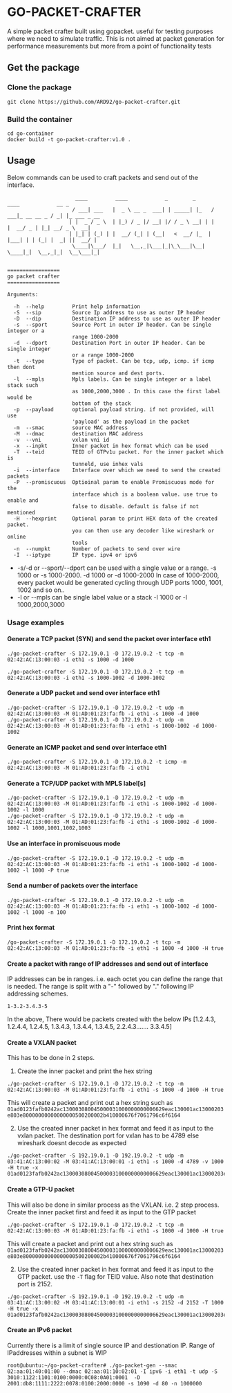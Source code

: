 # GO-PACKET-CRAFTER 
A simple packet crafter built using gopacket. useful for testing purposes where we need to simulate traffic.
This is not aimed at packet generation for performance measurements but more from a point of functionality tests

## Get the package
### Clone the package
```
git clone https://github.com/ARD92/go-packet-crafter.git
```

### Build the container
```
cd go-container
docker build -t go-packet-crafter:v1.0 .
```

## Usage
Below commands can be used to craft packets and send out of the interface. 

```
                      ____         ____            _        _      ____            __ _
                     / ___| ___   |  _ \ __ _  ___| | _____| |_   / ___|_ __ __ _ / _| |_ ___ _ __
                    | |  _ / _ \  | |_) / _ |/ __| |/ / _ \ __| | |   |  __/ _ | |_| __/ _ \  __|
                    | |_| | (_) | |  __/ (_| | (__|   <  __/ |_  | |___| | | (_| |  _| ||  __/ |
                     \____|\___/  |_|   \__,_|\___|_|\_\___|\__|  \____|_|  \__,_|_|  \__\___|_|


=================
go packet crafter
=================

Arguments:

  -h  --help         Print help information
  -S  --sip          Source Ip address to use as outer IP header
  -D  --dip          Destination IP address to use as outer IP header
  -s  --sport        Source Port in outer IP header. Can be single integer or a
                     range 1000-2000
  -d  --dport        Destination Port in outer IP header. Can be single integer
                     or a range 1000-2000
  -t  --type         Type of packet. Can be tcp, udp, icmp. if icmp then dont
                     mention source and dest ports.
  -l  --mpls         Mpls labels. Can be single integer or a label stack such
                     as 1000,2000,3000 . In this case the first label would be
                     bottom of the stack
  -p  --payload      optional payload string. if not provided, will use
                     'payload' as the payload in the packet
  -m  --smac         source MAC address
  -M  --dmac         destination MAC address
  -v  --vni          vxlan vni id
  -x  --inpkt        Inner packet in hex format which can be used
  -T  --teid         TEID of GTPv1u packet. For the inner packet which is
                     tunneld, use inhex vals
  -i  --interface    Interface over which we need to send the created packets
  -P  --promiscuous  Optioinal param to enable Promiscuous mode for the
                     interface which is a boolean value. use true to enable and
                     false to disable. default is false if not mentioned
  -H  --hexprint     Optional param to print HEX data of the created packet.
                     you can then use any decoder like wireshark or online
                     tools
  -n  --numpkt       Number of packets to send over wire
  -I  --iptype       IP type. ipv4 or ipv6
```

* -s/-d or --sport/--dport can be used with a single value or a range. 
    -s 1000 or -s 1000-2000. 
    -d 1000 or -d 1000-2000
    In case of 1000-2000, every packet would be generated cycling through UDP ports 1000, 1001, 1002 and so on..
* -l or --mpls can be single label value or a stack 
    -l 1000 or -l 1000,2000,3000

### Usage examples

#### Generate a TCP packet (SYN)  and send the packet over interface eth1
```
./go-packet-crafter -S 172.19.0.1 -D 172.19.0.2 -t tcp -m 02:42:AC:13:00:03 -i eth1 -s 1000 -d 1000 

./go-packet-crafter -S 172.19.0.1 -D 172.19.0.2 -t tcp -m 02:42:AC:13:00:03 -i eth1 -s 1000-1002 -d 1000-1002 
```

#### Generate a UDP packet and send over interface eth1
```
./go-packet-crafter -S 172.19.0.1 -D 172.19.0.2 -t udp -m 02:42:AC:13:00:03 -M 01:AD:01:23:fa:fb -i eth1 -s 1000 -d 1000 
./go-packet-crafter -S 172.19.0.1 -D 172.19.0.2 -t udp -m 02:42:AC:13:00:03 -M 01:AD:01:23:fa:fb -i eth1 -s 1000-1002 -d 1000-1002 
```

#### Generate an ICMP packet and send over interface eth1
```
./go-packet-crafter -S 172.19.0.1 -D 172.19.0.2 -t icmp -m 02:42:AC:13:00:03 -M 01:AD:01:23:fa:fb -i eth1 
```

#### Generate a TCP/UDP packet with MPLS label[s]
```
./go-packet-crafter -S 172.19.0.1 -D 172.19.0.2 -t udp -m 02:42:AC:13:00:03 -M 01:AD:01:23:fa:fb -i eth1 -s 1000-1002 -d 1000-1002 -l 1000
./go-packet-crafter -S 172.19.0.1 -D 172.19.0.2 -t udp -m 02:42:AC:13:00:03 -M 01:AD:01:23:fa:fb -i eth1 -s 1000-1002 -d 1000-1002 -l 1000,1001,1002,1003
```

#### Use an interface in promiscuous mode
```
./go-packet-crafter -S 172.19.0.1 -D 172.19.0.2 -t udp -m 02:42:AC:13:00:03 -M 01:AD:01:23:fa:fb -i eth1 -s 1000-1002 -d 1000-1002 -l 1000 -P true
```

#### Send a number of packets over the interface
```
./go-packet-crafter -S 172.19.0.1 -D 172.19.0.2 -t udp -m 02:42:AC:13:00:03 -M 01:AD:01:23:fa:fb -i eth1 -s 1000-1002 -d 1000-1002 -l 1000 -n 100
```

#### Print hex format 
```
/go-packet-crafter -S 172.19.0.1 -D 172.19.0.2 -t tcp -m 02:42:AC:13:00:03 -M 01:AD:01:23:fa:fb -i eth1 -s 1000 -d 1000 -H true
```

#### Create a packet with range of IP addresses and send out of interface 
IP addresses can be in ranges. i.e. each octet you can define the range that is needed. The range is split with a "-" followed by "." following IP addressing schemes.
```
1-3.2-3.4.3-5
```
In the above, There would be packets created with the below IPs
[1.2.4.3, 1.2.4.4, 1.2.4.5, 1.3.4.3, 1.3.4.4, 1.3.4.5, 2.2.4.3....... 3.3.4.5]


#### Create a VXLAN packet 
This has to be done in 2 steps. 
1. Create the inner packet and print the hex string 
```
./go-packet-crafter -S 172.19.0.1 -D 172.19.0.2 -t tcp -m 02:42:AC:13:00:03 -M 01:AD:01:23:fa:fb -i eth1 -s 1000 -d 1000 -H true
```
This will create a packet and print out a hex string such as `01ad0123fafb0242ac130003080045000031000000000006629eac130001ac13000203e803e80000000000000000500200002b410000676f7061796c6f6164`

2. Use the created inner packet in hex format and feed it as input to the vxlan packet. The destination port for vxlan has to be 4789 else wireshark doesnt decode as expected
```
./go-packet-crafter -S 192.19.0.1 -D 192.19.0.2 -t udp -m 03:41:AC:13:00:02 -M 03:41:AC:13:00:01 -i eth1 -s 1000 -d 4789 -v 1000 -H true -x 01ad0123fafb0242ac130003080045000031000000000006629eac130001ac13000203e803e80000000000000000500200002b410000676f7061796c6f6164
```

#### Create a GTP-U packet 
This will also be done in similar process as the VXLAN. i.e. 2 step process. Create the inner packet first and feed it as input to the GTP packet

```
./go-packet-crafter -S 172.19.0.1 -D 172.19.0.2 -t tcp -m 02:42:AC:13:00:03 -M 01:AD:01:23:fa:fb -i eth1 -s 1000 -d 1000 -H true
```
This will create a packet and print out a hex string such as `01ad0123fafb0242ac130003080045000031000000000006629eac130001ac13000203e803e80000000000000000500200002b410000676f7061796c6f6164`

2. Use the created inner packet in hex format and feed it as input to the GTP packet. use the `-T` flag for TEID value. Also note that destination port is 2152.
```
./go-packet-crafter -S 192.19.0.1 -D 192.19.0.2 -t udp -m 03:41:AC:13:00:02 -M 03:41:AC:13:00:01 -i eth1 -s 2152 -d 2152 -T 1000 -H true -x 01ad0123fafb0242ac130003080045000031000000000006629eac130001ac13000203e803e80000000000000000500200002b410000676f7061796c6f6164
```

#### Create an IPv6 packet
Currently there is a limit of single source IP and destionation IP. Range of IPaddresses within a subnet is WIP 

```
root@ubuntu:~/go-packet-crafter# ./go-packet-gen --smac 02:aa:01:40:01:00 --dmac 02:aa:01:10:02:01 -I ipv6 -i eth1 -t udp -S 3010:1122:1101:0100:0000:0C08:0A01:0001  -D 2001:db8:1111:2222:0078:0100:2000:0000 -s 1090 -d 80 -n 1000000
```
